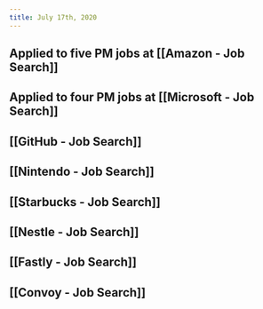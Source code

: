 ```yaml
---
title: July 17th, 2020
---
```


## Applied to five PM jobs at [[Amazon - Job Search]]

## Applied to four PM jobs at [[Microsoft - Job Search]]

## [[GitHub - Job Search]]

## [[Nintendo - Job Search]]

## [[Starbucks - Job Search]]

## [[Nestle - Job Search]]

## [[Fastly - Job Search]]

## [[Convoy - Job Search]]

## 

## 
